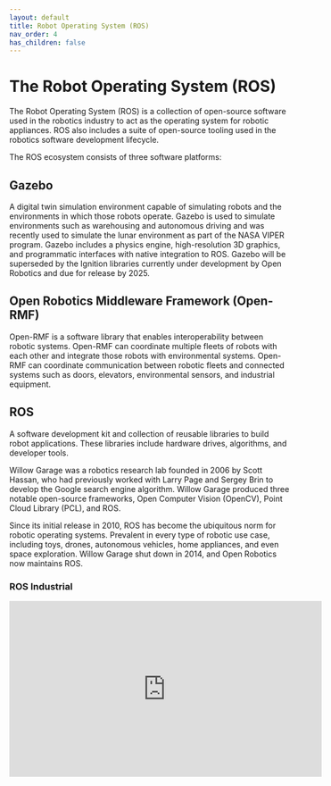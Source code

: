 ```yaml
---
layout: default
title: Robot Operating System (ROS)
nav_order: 4
has_children: false
---
```


# The Robot Operating System (ROS)

The Robot Operating System (ROS) is a collection of open-source software used in the robotics industry to act as the operating system for robotic appliances. ROS also includes a suite of open-source tooling used in the robotics software development lifecycle.

The ROS ecosystem consists of three software platforms:

## Gazebo

A digital twin simulation environment capable of simulating robots and the environments in which those robots operate. Gazebo is used to simulate environments such as warehousing and autonomous driving and was recently used to simulate the lunar environment as part of the NASA VIPER program. Gazebo includes a physics engine, high-resolution 3D graphics, and programmatic interfaces with native integration to ROS. Gazebo will be superseded by the Ignition libraries currently under development by Open Robotics and due for release by 2025.

## Open Robotics  Middleware Framework (Open-RMF)

Open-RMF is a software library that enables interoperability between robotic systems. Open-RMF can coordinate multiple fleets of robots with each other and integrate those robots with environmental systems. Open-RMF can coordinate communication between robotic fleets and connected systems such as doors, elevators, environmental sensors, and industrial equipment.

## ROS

A software development kit and collection of reusable libraries to build robot applications. These libraries include hardware drives, algorithms, and developer tools.

Willow Garage was a robotics research lab founded in 2006 by Scott  Hassan, who had previously worked with Larry Page and Sergey Brin to develop the Google search engine algorithm. Willow Garage produced three notable open-source frameworks, Open Computer Vision (OpenCV), Point Cloud Library (PCL), and ROS.

Since its initial release in 2010, ROS has become the ubiquitous norm for robotic operating systems. Prevalent in every type of robotic use case, including toys, drones, autonomous vehicles, home appliances, and even space exploration. Willow Garage shut down in 2014, and Open Robotics now maintains ROS.

### ROS Industrial

<iframe width="560" height="315" src="https://www.youtube.com/embed/fAUTJa7Nrdc" title="YouTube video player" frameborder="0" allow="accelerometer; autoplay; clipboard-write; encrypted-media; gyroscope; picture-in-picture" allowfullscreen></iframe>
